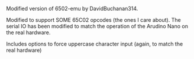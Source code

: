 Modified version of 6502-emu by DavidBuchanan314. 

Modified to support SOME 65C02 opcodes (the ones I care about). The serial IO has been modified to match the operation of the Arudino Nano on the real hardware.

Includes options to force uppercase character input (again, to match the real hardware)
